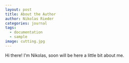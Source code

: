 ```yaml
---
layout: post
title: About the Author
author: Nikolas Rieder
categories: journal
tags:
  - documentation
  - sample
image: cutting.jpg
---
```


Hi there! I'm Nikolas, soon will be here a little bit about me.

